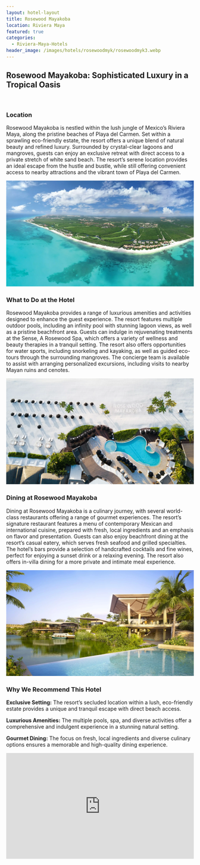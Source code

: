 ```yaml
---
layout: hotel-layout
title: Rosewood Mayakoba
location: Riviera Maya
featured: true
categories:
  - Riviera-Maya-Hotels
header_image: /images/hotels/rosewoodmyk/rosewoodmyk3.webp
---
```

## Rosewood Mayakoba: Sophisticated Luxury in a Tropical Oasis

&nbsp;

### Location

Rosewood Mayakoba is nestled within the lush jungle of Mexico’s Riviera Maya, along the pristine beaches of Playa del Carmen. Set within a sprawling eco-friendly estate, the resort offers a unique blend of natural beauty and refined luxury. Surrounded by crystal-clear lagoons and mangroves, guests can enjoy an exclusive retreat with direct access to a private stretch of white sand beach. The resort’s serene location provides an ideal escape from the hustle and bustle, while still offering convenient access to nearby attractions and the vibrant town of Playa del Carmen.

![](/images/hotels/rosewoodmyk/rosewoodmyk1.webp)

### What to Do at the Hotel

Rosewood Mayakoba provides a range of luxurious amenities and activities designed to enhance the guest experience. The resort features multiple outdoor pools, including an infinity pool with stunning lagoon views, as well as a pristine beachfront area. Guests can indulge in rejuvenating treatments at the Sense, A Rosewood Spa, which offers a variety of wellness and beauty therapies in a tranquil setting. The resort also offers opportunities for water sports, including snorkeling and kayaking, as well as guided eco-tours through the surrounding mangroves. The concierge team is available to assist with arranging personalized excursions, including visits to nearby Mayan ruins and cenotes.

![](/images/hotels/rosewoodmyk/rosewoodmyk2.webp)

### Dining at Rosewood Mayakoba

Dining at Rosewood Mayakoba is a culinary journey, with several world-class restaurants offering a range of gourmet experiences. The resort’s signature restaurant features a menu of contemporary Mexican and international cuisine, prepared with fresh, local ingredients and an emphasis on flavor and presentation. Guests can also enjoy beachfront dining at the resort’s casual eatery, which serves fresh seafood and grilled specialties. The hotel’s bars provide a selection of handcrafted cocktails and fine wines, perfect for enjoying a sunset drink or a relaxing evening. The resort also offers in-villa dining for a more private and intimate meal experience.

![](/images/hotels/rosewoodmyk/rosewoodmyk4.webp)

### Why We Recommend This Hotel

**Exclusive Setting:** The resort’s secluded location within a lush, eco-friendly estate provides a unique and tranquil escape with direct beach access.&nbsp;

**Luxurious Amenities:** The multiple pools, spa, and diverse activities offer a comprehensive and indulgent experience in a stunning natural setting.&nbsp;

**Gourmet Dining:** The focus on fresh, local ingredients and diverse culinary options ensures a memorable and high-quality dining experience.&nbsp;

<style>.embed-container { position: relative; padding-bottom: 56.25%; height: 0; overflow: hidden; max-width: 100%; } .embed-container iframe, .embed-container object, .embed-container embed { position: absolute; top: 0; left: 0; width: 100%; height: 100%; }</style>

<div class="embed-container"><iframe src="https://www.youtube.com/embed/HA2Dfq-Rttg" frameborder="0" allowfullscreen=""></iframe></div>